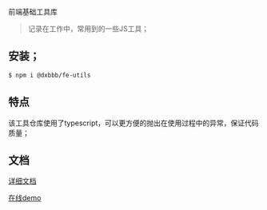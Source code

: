 
前端基础工具库

> 记录在工作中，常用到的一些JS工具；

## 安装；

``` bash
$ npm i @dxbbb/fe-utils
```
## 特点

该工具仓库使用了typescript，可以更方便的抛出在使用过程中的异常，保证代码质量；

## 文档

[详细文档](https://zhangyunling.github.io/fe-utils/docs/#/)

[在线demo](https://zhangyunling.github.io/fe-utils/test/)
